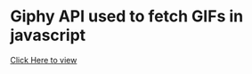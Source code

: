 # Giphy API used to fetch GIFs in javascript
 [Click Here to view](https://giphy-api-using-js.netlify.app/)
